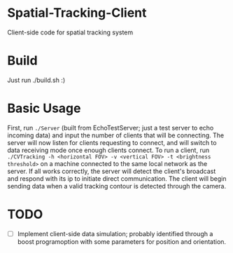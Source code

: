 # Spatial-Tracking-Client
 Client-side code for spatial tracking system
# Build
 Just run ./build.sh :)
# Basic Usage
 First, run `./Server` (built from EchoTestServer; just a test server to echo incoming data) and input the number of clients that will be connecting.
 The server will now listen for clients requesting to connect, and will switch to data receiving mode once enough clients connect.
 To run a client, run `./CVTracking -h <horizontal FOV> -v <vertical FOV> -t <brightness threshold>` on a machine connected to the same local network as the server.
 If all works correctly, the server will detect the client's broadcast and respond with its ip to initiate direct communication. The client will begin sending data when a valid tracking contour is detected through the camera.
# TODO
- [ ] Implement client-side data simulation; probably identified through a boost programoption with some parameters for position and orientation.
